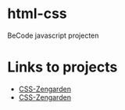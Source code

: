 # html-css
BeCode javascript projecten

# Links to projects

* [CSS-Zengarden](https://soheilbiglari.github.io/html-css/CSS-Zengarden/index.html)
* [CSS-Zengarden](https://soheilbiglari.github.io/html-css/Grid-chessboard/chessboard.html)


